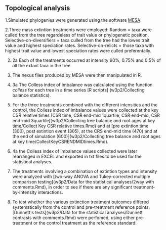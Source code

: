 Topological analysis
--------------------
1.Simulated phylogenies were generated using the software [MESA](http://datadryad.org/resource/doi:10.5061/dryad.sm379/15).

2.Three mass extintion treatments were employed: 
Random = taxa were culled from the tree regardeless of trait value or phylogenetic position.
Selective-on-diversifiers = taxa culled from the tree had the lowes trait value and highest speciation rates.
Selective-on-relicts = those taxa with highest trait value and lowest speciation rates were culled preferentally. 

  2. 2a Each of the treatments occurred at intensity 90%, 0.75% and 0.5% of all the extant taxa in the tree.
  
3. The nexus files produced by MESA were then manipulated in R. 

  3. 3a The Colless index of imbalance was calculated using the function *colless* for each tree in a time series [R scripts] (w3p2/Collecting balance statistics).
  
4.  For the three treatments combined with the different intensities and the control, the Colless index of imbalance values were collected at the key CSR relative times [CSR time, CSR end-mid 1quartile, CSR end-mid, CSR end-mid 3quartile](w3p2/Collecting tree balance and root ages at key time/Collect Key CSR relative times.Rmd)  and at [pre extintion time (300), post extintion event (305), at the CRS end-mid time (470) and at the end of simulation (600)](w3p2/Collecting tree balance and root ages at key time/CollectKeyCSRENDMIDtimes.Rmd). 
   
   4. 4a the Colless index of imbalance values collected were later rearranged in EXCEL and exported in txt files to be used for the statistical analyses.
   
5. The treatments involving a combination of extintion types and intensity were analyzed with [two-way ANOVA and Tukey-corrected multiple comparison testing](w3p2/Data for the statistical analyses/2way with comments.Rmd), in order to see if there are any significant treatment-by-intensity interactions. 
6. To test whether the various extinction treatment outcomes differed systematically from the control and pre-treatment reference points,  [Dunnett's tests](w3p2/Data for the statistical analyses/Dunnett contrasts with comments.Rmd) were perfomed, using either pre-treatment or the control treatment as the reference standard.
